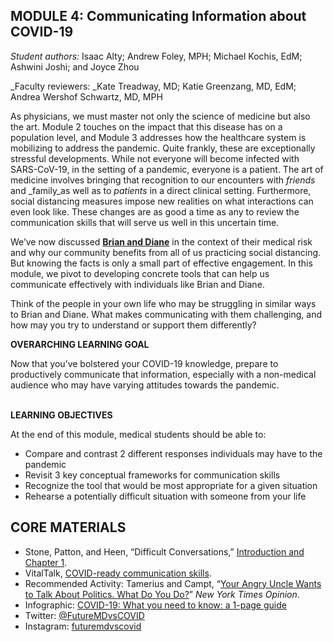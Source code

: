 ## MODULE 4: Communicating Information about COVID-19

_Student authors:_ Isaac Alty; Andrew Foley, MPH; Michael Kochis, EdM; Ashwini Joshi; and Joyce Zhou

_Faculty reviewers: _Kate Treadway, MD; Katie Greenzang, MD, EdM; Andrea Wershof Schwartz, MD, MPH

As physicians, we must master not only the science of medicine but also the art.  Module 2 touches on the impact that this disease has on a population level, and Module 3 addresses how the healthcare system is mobilizing to address the pandemic.  Quite frankly, these are exceptionally stressful developments.  While not everyone will become infected with SARS-CoV-19, in the setting of a pandemic, everyone is a patient.  The art of medicine involves bringing that recognition to our encounters with _friends_ and _family_as well as to _patients_ in a direct clinical setting.  Furthermore, social distancing measures impose new realities on what interactions can even look like.  These changes are as good a time as any to review the communication skills that will serve us well in this uncertain time. 

We’ve now discussed **[Brian and Diane](https://docs.google.com/document/d/13JfRRw1GEIKz4JCde8WcQBCHnu-7nn11P_z0dHov1eA/edit)**  in the context of their medical risk and why our community benefits from all of us practicing social distancing. But knowing the facts is only a small part of effective engagement. In this module, we pivot to developing concrete tools that can help us communicate effectively with individuals like Brian and Diane. 

Think of the people in your own life who may be struggling in similar ways to Brian and Diane. What makes communicating with them challenging, and how may you try to understand or support them differently?

**OVERARCHING LEARNING GOAL**

Now that you’ve bolstered your COVID-19 knowledge, prepare to productively communicate that information, especially with a non-medical audience who may have varying attitudes towards the pandemic. 

 \
**LEARNING OBJECTIVES**

At the end of this module, medical students should be able to:



*   Compare and contrast 2 different responses individuals may have to the pandemic
*   Revisit 3 key conceptual frameworks for communication skills
*   Recognize the tool that would be most appropriate for a given situation
*   Rehearse a potentially difficult situation with someone from your life


## CORE MATERIALS



*   Stone, Patton, and Heen, “Difficult Conversations,” [Introduction and Chapter 1](https://drive.google.com/file/d/1S-R5-b5lSgOvQqO4OJqCWMrEHFzPKZzS/view?usp=sharing).
*   VitalTalk, [COVID-ready communication skills](https://docs.google.com/document/d/1uSh0FeYdkGgHsZqem552iC0KmXIgaGKohl7SoeY2UXQ/mobilebasic).
*   Recommended Activity: Tamerius and Campt, “[Your Angry Uncle Wants to Talk About Politics. What Do You Do?](https://www.nytimes.com/interactive/2019/11/26/opinion/family-holiday-talk-impeachment.html)” _New York Times Opinion_.
*   Infographic: [COVID-19: What you need to know: a 1-page guide](https://drive.google.com/file/d/1DhgIqGB7MNaK8LCH5_M2oew2N0oGPFnD/view?usp=sharing)
*   Twitter: [@FutureMDvsCOVID](https://twitter.com/FutureMDvsCOVID)
*   Instagram: [futuremdvscovid](https://www.instagram.com/futuremdvscovid/)